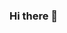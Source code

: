 ### Hi there 👋

<!--
**cysharq/cysharq** is a ✨ _special_ ✨ repository because its `README.md` (this file) appears on your GitHub profile.

Here are some ideas to get you started:

- 🔭 I’m currently working on ...
- 🌱 I’m currently learning ... Ethical hacking
- 👯 I’m looking to collaborate on ...
- 🤔 I’m looking for help with ...
- 💬 Ask me about ...
- 📫 How to reach me: ...www.instagram.com/cyshark
- 😄 Pronouns: ...
- ⚡ Fun fact: ...
-->

